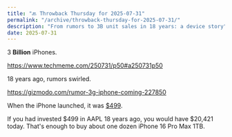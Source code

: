 ```yaml
---
title: "🔙 Throwback Thursday for 2025-07-31"
permalink: "/archive/throwback-thursday-for-2025-07-31/"
description: "From rumors to 3B unit sales in 18 years: a device story"
date: 2025-07-31
---
```


3 **Billion** iPhones.

https://www.techmeme.com/250731/p50#a250731p50

18 years ago, rumors swirled.

https://gizmodo.com/rumor-3g-iphone-coming-227850

When the iPhone launched, it was [$499](https://www.youtube.com/watch?v=qycUOENFIBs).

If you had invested $499 in AAPL 18 years ago, you would have $20,421 today. That's enough to buy about one dozen iPhone 16 Pro Max 1TB.
